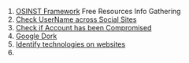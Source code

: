 1. [OSINST Framework](https://osintframework.com/) Free Resources Info Gathering
2. [Check UserName across Social Sites](https://checkusernames.com/)
3. [Check if Account has been Compromised](https://haveibeenpwned.com/)
4. [Google Dork](https://securitytrails.com/blog/google-hacking-techniques)
5. [Identify technologies on websites](https://www.wappalyzer.com/?rel=nofollow,noopener,noreferrer&target=_blank)
6. 
